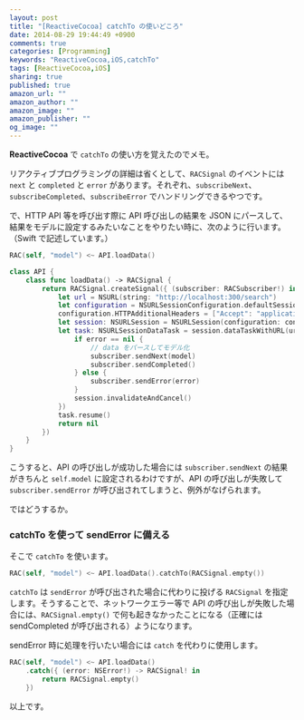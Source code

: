 ```yaml
---
layout: post
title: "[ReactiveCocoa] catchTo の使いどころ"
date: 2014-08-29 19:44:49 +0900
comments: true
categories: [Programming]
keywords: "ReactiveCocoa,iOS,catchTo"
tags: [ReactiveCocoa,iOS]
sharing: true
published: true
amazon_url: ""
amazon_author: ""
amazon_image: ""
amazon_publisher: ""
og_image: ""
---
```


**ReactiveCocoa** で `catchTo` の使い方を覚えたのでメモ。

リアクティブプログラミングの詳細は省くとして、`RACSignal` のイベントには `next` と `completed` と `error` があります。それぞれ、`subscribeNext`、`subscribeCompleted`、`subscribeError` でハンドリングできるやつです。

で、HTTP API 等を呼び出す際に API 呼び出しの結果を JSON にパースして、結果をモデルに設定するみたいなことをやりたい時に、次のように行います。（Swift で記述しています。）

```swift
RAC(self, "model") <~ API.loadData()

class API {
    class func loadData() -> RACSignal {
        return RACSignal.createSignal({ (subscriber: RACSubscriber!) in
            let url = NSURL(string: "http://localhost:300/search")
            let configuration = NSURLSessionConfiguration.defaultSessionConfiguration()
            configuration.HTTPAdditionalHeaders = ["Accept": "application/json"]
            let session: NSURLSession = NSURLSession(configuration: configuration)
            let task: NSURLSessionDataTask = session.dataTaskWithURL(url, completionHandler: { (data: NSData!, response: NSURLResponse!, error: NSError!) in
                if error == nil {
                    // data をパースしてモデル化
                    subscriber.sendNext(model)
                    subscriber.sendCompleted()
                } else {
                    subscriber.sendError(error)
                }
                session.invalidateAndCancel()
            })
            task.resume()
            return nil
        })
    }
}
```

こうすると、API の呼び出しが成功した場合には `subscriber.sendNext` の結果がきちんと `self.model` に設定されるわけですが、API の呼び出しが失敗して `subscriber.sendError` が呼び出されてしまうと、例外がなげられます。

ではどうするか。

### catchTo を使って sendError に備える

そこで `catchTo` を使います。

```swift
RAC(self, "model") <~ API.loadData().catchTo(RACSignal.empty())
```

`catchTo` は `sendError` が呼び出された場合に代わりに投げる `RACSignal` を指定します。そうすることで、ネットワークエラー等で API の呼び出しが失敗した場合には、`RACSignal.empty()` で何も起きなかったことになる（正確には sendCompleted が呼び出される）ようになります。

sendError 時に処理を行いたい場合には `catch` を代わりに使用します。

```swift
RAC(self, "model") <~ API.loadData()
    .catch({ (error: NSError!) -> RACSignal! in
        return RACSignal.empty()
    })
```

以上です。


